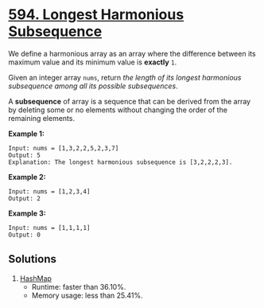 # [594. Longest Harmonious Subsequence](https://leetcode.com/problems/longest-harmonious-subsequence/)

We define a harmonious array as an array where the difference between its maximum value and its minimum value is **exactly** `1`.

Given an integer array `nums`, return _the length of its longest harmonious subsequence among all its possible subsequences_.

A **subsequence** of array is a sequence that can be derived from the array by deleting some or no elements without changing the order of the remaining elements.

**Example 1:**

```
Input: nums = [1,3,2,2,5,2,3,7]
Output: 5
Explanation: The longest harmonious subsequence is [3,2,2,2,3].
```

**Example 2:**

```
Input: nums = [1,2,3,4]
Output: 2
```

**Example 3:**

```
Input: nums = [1,1,1,1]
Output: 0
```

## Solutions
1. [HashMap](./LongestHarmoniousSubsequence.java)
    - Runtime: faster than 36.10%.
    - Memory usage: less than 25.41%.
